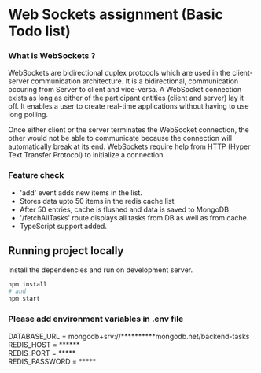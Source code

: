 # Web Sockets assignment (Basic Todo list)

### What is WebSockets ? 
WebSockets are bidirectional duplex protocols which are used in the client-server communication architecture. It is a bidirectional, communication occuring from Server to client and vice-versa. A WebSocket connection exists as long as either of the participant entities (client and server) lay it off. It enables a user to create real-time applications without having to use long polling.

Once either client or the server terminates the WebSocket connection, the other would not be able to communicate because the connection will automatically break at its end. WebSockets require help from HTTP (Hyper Text Transfer Protocol) to initialize a connection.

### Feature check
<ul>
    <li>'add' event adds new items in the list.</li>
    <li>Stores data upto 50 items in the redis cache list</li>
    <li>After 50 entries, cache is flushed and data is saved to MongoDB</li>
    <li>'/fetchAllTasks' route displays all tasks from DB as well as from cache.</li>
    <li>TypeScript support added.</li>
</ul>

## Running project locally

Install the dependencies and run on development server.

```bash
npm install 
# and
npm start
```
### Please add environment variables in .env file

DATABASE_URL = mongodb+srv://**********mongodb.net/backend-tasks <br/>
REDIS_HOST = ****** <br/>
REDIS_PORT = ***** <br/>
REDIS_PASSWORD = *****